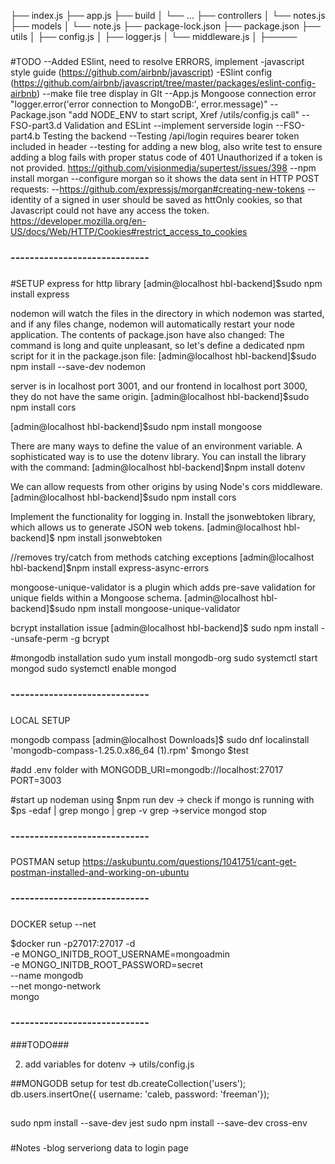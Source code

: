 ├── index.js
├── app.js
├── build
│   └── ...
├── controllers
│   └── notes.js
├── models
│   └── note.js
├── package-lock.json
├── package.json
├── utils
│   ├── config.js
│   ├── logger.js
│   └── middleware.js
│   ├─────
###
#TODO
--Added ESlint, need to resolve ERRORS, implement 
    -javascript style guide (https://github.com/airbnb/javascript)
    -ESlint config (https://github.com/airbnb/javascript/tree/master/packages/eslint-config-airbnb)
--make file tree display in GIt
--App.js Mongoose connection error 
    "logger.error('error connection to MongoDB:', error.message)"
--Package.json 
    "add NODE_ENV to start script, Xref /utils/config.js call"
--FSO-part3.d Validation and ESLint
    --implement serverside login
--FSO-part4.b Testing the backend
    --Testing /api/login requires bearer token included in header
    --testing for adding a new blog, also write test to ensure adding a blog fails with proper status code of 401 Unauthorized if a token is not provided.
    https://github.com/visionmedia/supertest/issues/398
--npm install morgan
    --configure morgan so it shows the data sent in HTTP POST requests:
    --https://github.com/expressjs/morgan#creating-new-tokens
--identity of a signed in user should be saved as httOnly cookies,  so that Javascript could not have any access the token.
    https://developer.mozilla.org/en-US/docs/Web/HTTP/Cookies#restrict_access_to_cookies
### -----------------------------


###
#SETUP
express for http library
[admin@localhost hbl-backend]$sudo npm install express

nodemon will watch the files in the directory in which nodemon was started, and if any files change, nodemon will automatically restart your node application.
    The contents of package.json have also changed:
    The command is long and quite unpleasant, so let's define a dedicated npm script for it in the package.json file:
[admin@localhost hbl-backend]$sudo npm install --save-dev nodemon

server is in localhost port 3001, and our frontend in localhost port 3000, they do not have the same origin.
[admin@localhost hbl-backend]$sudo npm install cors

[admin@localhost hbl-backend]$sudo npm install mongoose

There are many ways to define the value of an environment variable.
    A sophisticated way is to use the dotenv library. You can install the library with the command:
[admin@localhost hbl-backend]$npm install dotenv

We can allow requests from other origins by using Node's cors middleware.
[admin@localhost hbl-backend]$sudo npm install cors

Implement the functionality for logging in. Install the jsonwebtoken library, 
which allows us to generate JSON web tokens.
[admin@localhost hbl-backend]$ npm install jsonwebtoken

//removes try/catch from methods catching exceptions
[admin@localhost hbl-backend]$npm install express-async-errors

mongoose-unique-validator is a plugin which 
    adds pre-save validation for unique fields within a Mongoose schema.
[admin@localhost hbl-backend]$sudo npm install mongoose-unique-validator

bcrypt installation issue
[admin@localhost hbl-backend]$ sudo npm install --unsafe-perm -g bcrypt

#mongodb installation
sudo yum install mongodb-org
sudo systemctl start mongod
sudo systemctl enable mongod
### -----------------------------

###
LOCAL SETUP

mongodb compass
[admin@localhost Downloads]$ sudo dnf localinstall 'mongodb-compass-1.25.0.x86_64 (1).rpm'
$mongo
$test

#add .env folder with
MONGODB_URI=mongodb://localhost:27017
PORT=3003

#start up nodeman using
$npm run dev
-> check if mongo is running with $ps -edaf | grep mongo | grep -v grep
->service mongod stop


### -----------------------------

###
POSTMAN setup
https://askubuntu.com/questions/1041751/cant-get-postman-installed-and-working-on-ubuntu
### -----------------------------

###
DOCKER setup
--net 

$docker run -p27017:27017 -d \
-e MONGO_INITDB_ROOT_USERNAME=mongoadmin \
-e MONGO_INITDB_ROOT_PASSWORD=secret \
--name mongodb \
--net mongo-network \
mongo
### -----------------------------

###TODO###

2) add variables for dotenv -> utils/config.js 

##MONGODB setup for test
db.createCollection('users');
db.users.insertOne({ username: 'caleb, password: 'freeman'});

##
 sudo npm install --save-dev jest
 sudo npm install --save-dev cross-env

###
#Notes
-blog serveriong data to login page
